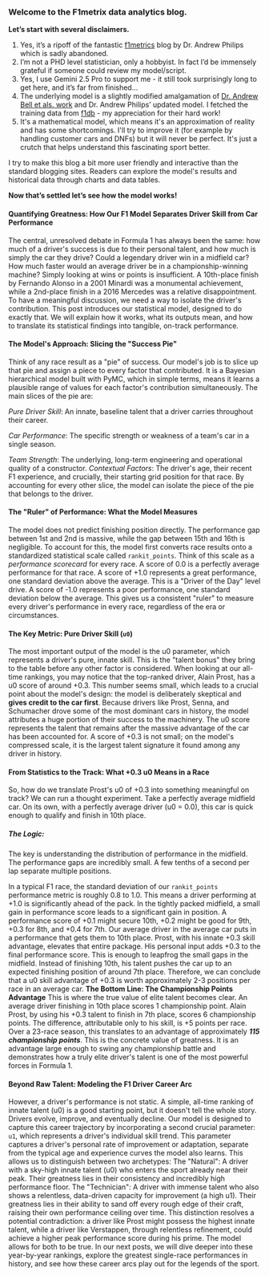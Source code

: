 ### Welcome to the F1metrix data analytics blog.
**Let’s start with several disclaimers.**
1) Yes, it’s a ripoff of the fantastic [f1metrics](https://f1metrics.wordpress.com/) blog by Dr. Andrew Philips which is sadly abandoned.
2) I’m not a PHD level statistician, only a hobbyist. In fact I’d be immensely grateful if someone could review my model/script.
3) Yes, I use Gemini 2.5 Pro to support me - it still took surprisingly long to get here, and it’s far from finished…
4) The underlying model is a slightly modified amalgamation of [Dr. Andrew Bell et als. work](https://research-information.bris.ac.uk/ws/portalfiles/portal/70290855/F1_paper_Mar16.pdf) and Dr. Andrew Philips’ updated model.
I fetched the training data from [f1db](https://github.com/f1db) - my appreciation for their hard work!
5) It's a mathematical model, which means it's an approximation of reality and has some shortcomings. I'll try to improve it (for example by handling customer cars and DNFs) but it will never be perfect. It's just a crutch that helps understand this fascinating sport better.

I try to make this blog a bit more user friendly and interactive than the standard blogging sites. Readers can explore the model's results and historical data through charts and data tables.

**Now that’s settled let’s see how the model works!**

#### Quantifying Greatness: How Our F1 Model Separates Driver Skill from Car Performance
The central, unresolved debate in Formula 1 has always been the same: how much of a driver's success is due to their personal talent, and how much is simply the car they drive? Could a legendary driver win in a midfield car? How much faster would an average driver be in a championship-winning machine?
Simply looking at wins or points is insufficient. A 10th-place finish by Fernando Alonso in a 2001 Minardi was a monumental achievement, while a 2nd-place finish in a 2016 Mercedes was a relative disappointment. To have a meaningful discussion, we need a way to isolate the driver's contribution.
This post introduces our statistical model, designed to do exactly that. We will explain how it works, what its outputs mean, and how to translate its statistical findings into tangible, on-track performance.
#### The Model's Approach: Slicing the "Success Pie"
Think of any race result as a "pie" of success. Our model's job is to slice up that pie and assign a piece to every factor that contributed. It is a Bayesian hierarchical model built with PyMC, which in simple terms, means it learns a plausible range of values for each factor's contribution simultaneously.
The main slices of the pie are:

*Pure Driver Skill*: An innate, baseline talent that a driver carries throughout their career.

*Car Performance*: The specific strength or weakness of a team's car in a single season.

*Team Strength*: The underlying, long-term engineering and operational quality of a constructor.
*Contextual Factors*: The driver's age, their recent F1 experience, and crucially, their starting grid position for that race.
By accounting for every other slice, the model can isolate the piece of the pie that belongs to the driver.
#### The "Ruler" of Performance: What the Model Measures
The model does not predict finishing position directly. The performance gap between 1st and 2nd is massive, while the gap between 15th and 16th is negligible. To account for this, the model first converts race results onto a standardized statistical scale called `rankit_points`.
Think of this scale as a *performance scorecard* for every race. A score of 0.0 is a perfectly average performance for that race.
A score of +1.0 represents a great performance, one standard deviation above the average. This is a "Driver of the Day" level drive.
A score of -1.0 represents a poor performance, one standard deviation below the average.
This gives us a consistent "ruler" to measure every driver's performance in every race, regardless of the era or circumstances.
#### The Key Metric: Pure Driver Skill (`u0`)
The most important output of the model is the u0 parameter, which represents a driver's pure, innate skill. This is the "talent bonus" they bring to the table before any other factor is considered.
When looking at our all-time rankings, you may notice that the top-ranked driver, Alain Prost, has a u0 score of around +0.3. This number seems small, which leads to a crucial point about the model's design: the model is deliberately skeptical and **gives credit to the car first**.
Because drivers like Prost, Senna, and Schumacher drove some of the most dominant cars in history, the model attributes a huge portion of their success to the machinery. The u0 score represents the talent that remains after the massive advantage of the car has been accounted for. A score of +0.3 is not small; on the model's compressed scale, it is the largest talent signature it found among any driver in history.
#### From Statistics to the Track: What +0.3 u0 Means in a Race
So, how do we translate Prost's u0 of +0.3 into something meaningful on track? We can run a thought experiment.
Take a perfectly average midfield car. On its own, with a perfectly average driver (u0 = 0.0), this car is quick enough to qualify and finish in 10th place.
##### The Logic:
The key is understanding the distribution of performance in the midfield. The performance gaps are incredibly small. A few tenths of a second per lap separate multiple positions.

In a typical F1 race, the standard deviation of our `rankit_points` performance metric is roughly 0.8 to 1.0. This means a driver performing at +1.0 is significantly ahead of the pack. In the tightly packed midfield, a small gain in performance score leads to a significant gain in position. A performance score of +0.1 might secure 10th, +0.2 might be good for 9th, +0.3 for 8th, and +0.4 for 7th.
Our average driver in the average car puts in a performance that gets them to 10th place. Prost, with his innate +0.3 skill advantage, elevates that entire package. His personal input adds +0.3 to the final performance score. This is enough to leapfrog the small gaps in the midfield.
Instead of finishing 10th, his talent pushes the car up to an expected finishing position of around 7th place. Therefore, we can conclude that a u0 skill advantage of +0.3 is worth approximately 2-3 positions per race in an average car.
**The Bottom Line: The Championship Points Advantage**
This is where the true value of elite talent becomes clear.
An average driver finishing in 10th place scores 1 championship point.
Alain Prost, by using his +0.3 talent to finish in 7th place, scores 6 championship points.
The difference, attributable only to his skill, is +5 points per race.
Over a 23-race season, this translates to an advantage of approximately ***115 championship points***. This is the concrete value of greatness. It is an advantage large enough to swing any championship battle and demonstrates how a truly elite driver's talent is one of the most powerful forces in Formula 1.
#### Beyond Raw Talent: Modeling the F1 Driver Career Arc
However, a driver's performance is not static. A simple, all-time ranking of innate talent (u0) is a good starting point, but it doesn't tell the whole story. Drivers evolve, improve, and eventually decline.
Our model is designed to capture this career trajectory by incorporating a second crucial parameter: `u1`, which represents a driver's individual skill trend. This parameter captures a driver's personal rate of improvement or adaptation, separate from the typical age and experience curves the model also learns.
This allows us to distinguish between two archetypes:
The "Natural": A driver with a sky-high innate talent (u0) who enters the sport already near their peak. Their greatness lies in their consistency and incredibly high performance floor.
The "Technician": A driver with immense talent who also shows a relentless, data-driven capacity for improvement (a high u1). Their greatness lies in their ability to sand off every rough edge of their craft, raising their own performance ceiling over time.
This distinction resolves a potential contradiction: a driver like Prost might possess the highest innate talent, while a driver like Verstappen, through relentless refinement, could achieve a higher peak performance score during his prime. The model allows for both to be true.
In our next posts, we will dive deeper into these year-by-year rankings, explore the greatest single-race performances in history, and see how these career arcs play out for the legends of the sport.